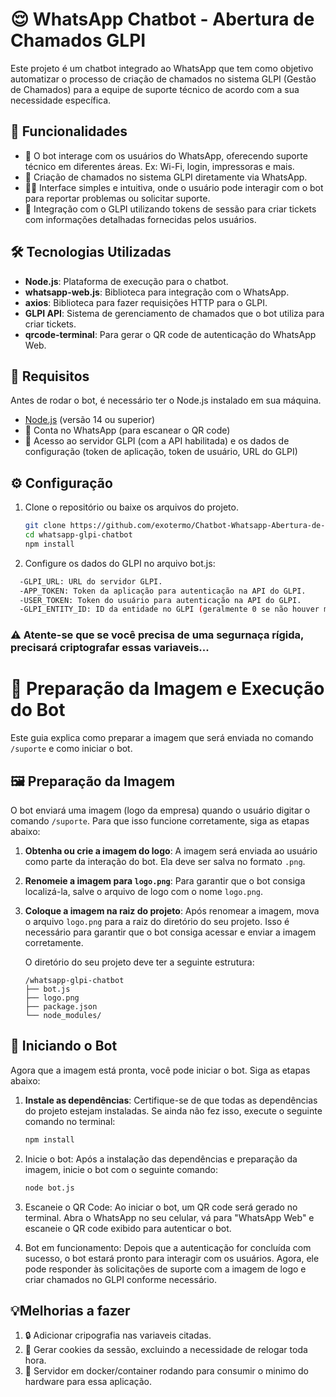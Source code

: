 # 😌 WhatsApp Chatbot - Abertura de Chamados GLPI

Este projeto é um chatbot integrado ao WhatsApp que tem como objetivo automatizar o processo de criação de chamados no sistema GLPI (Gestão de Chamados) para a equipe de suporte técnico de acordo com a sua necessidade específica.

## 🔧 Funcionalidades

- 🤖 O bot interage com os usuários do WhatsApp, oferecendo suporte técnico em diferentes áreas. Ex: Wi-Fi, login, impressoras e mais.
- 📝 Criação de chamados no sistema GLPI diretamente via WhatsApp.
- 🧑‍💻 Interface simples e intuitiva, onde o usuário pode interagir com o bot para reportar problemas ou solicitar suporte.
- 🔗 Integração com o GLPI utilizando tokens de sessão para criar tickets com informações detalhadas fornecidas pelos usuários.

## 🛠️ Tecnologias Utilizadas

- **Node.js**: Plataforma de execução para o chatbot.
- **whatsapp-web.js**: Biblioteca para integração com o WhatsApp.
- **axios**: Biblioteca para fazer requisições HTTP para o GLPI.
- **GLPI API**: Sistema de gerenciamento de chamados que o bot utiliza para criar tickets.
- **qrcode-terminal**: Para gerar o QR code de autenticação do WhatsApp Web.

## 📝 Requisitos

Antes de rodar o bot, é necessário ter o Node.js instalado em sua máquina.

- [Node.js](https://nodejs.org/) (versão 14 ou superior)
- 📱 Conta no WhatsApp (para escanear o QR code)
- 🔑 Acesso ao servidor GLPI (com a API habilitada) e os dados de configuração (token de aplicação, token de usuário, URL do GLPI)

## ⚙️ Configuração

1. Clone o repositório ou baixe os arquivos do projeto.

   ```bash
   git clone https://github.com/exotermo/Chatbot-Whatsapp-Abertura-de-Chamados-GLPI.git
   cd whatsapp-glpi-chatbot
   npm install
    ```
2. Configure os dados do GLPI no arquivo bot.js:
  ```bash
    -GLPI_URL: URL do servidor GLPI.  
    -APP_TOKEN: Token da aplicação para autenticação na API do GLPI.  
    -USER_TOKEN: Token do usuário para autenticação na API do GLPI.  
    -GLPI_ENTITY_ID: ID da entidade no GLPI (geralmente 0 se não houver multiempresas).
  ```
### ⚠️ Atente-se que se você precisa de uma segurnaça rígida, precisará criptografar essas variaveis...

# 📸 Preparação da Imagem e Execução do Bot

Este guia explica como preparar a imagem que será enviada no comando `/suporte` e como iniciar o bot.

## 🖼️ Preparação da Imagem

O bot enviará uma imagem (logo da empresa) quando o usuário digitar o comando `/suporte`. Para que isso funcione corretamente, siga as etapas abaixo:

1. **Obtenha ou crie a imagem do logo**: A imagem será enviada ao usuário como parte da interação do bot. Ela deve ser salva no formato `.png`.

2. **Renomeie a imagem para `logo.png`**: Para garantir que o bot consiga localizá-la, salve o arquivo de logo com o nome `logo.png`.

3. **Coloque a imagem na raiz do projeto**: Após renomear a imagem, mova o arquivo `logo.png` para a raiz do diretório do seu projeto. Isso é necessário para garantir que o bot consiga acessar e enviar a imagem corretamente.

    O diretório do seu projeto deve ter a seguinte estrutura:

    ```
    /whatsapp-glpi-chatbot
    ├── bot.js
    ├── logo.png
    ├── package.json
    └── node_modules/
    ```

## 🚀 Iniciando o Bot

Agora que a imagem está pronta, você pode iniciar o bot. Siga as etapas abaixo:

1. **Instale as dependências**: Certifique-se de que todas as dependências do projeto estejam instaladas. Se ainda não fez isso, execute o seguinte comando no terminal:

   ```bash
   npm install
2. Inicie o bot: Após a instalação das dependências e preparação da imagem, inicie o bot com o seguinte comando:
   ```bash
   node bot.js

4. Escaneie o QR Code: Ao iniciar o bot, um QR code será gerado no terminal. Abra o WhatsApp no seu celular, vá para "WhatsApp Web" e escaneie o QR code exibido para autenticar o bot.

5. Bot em funcionamento: Depois que a autenticação for concluída com sucesso, o bot estará pronto para interagir com os usuários. Agora, ele pode responder às solicitações de suporte com a imagem de logo e criar chamados no GLPI conforme necessário.

## 💡Melhorias a fazer 

1. 🔒 Adicionar cripografia nas variaveis citadas.
2. 🍪 Gerar cookies da sessão, excluindo a necessidade de relogar toda hora.
3. 🐳 Servidor em docker/container rodando para consumir o minimo do hardware para essa aplicação.
